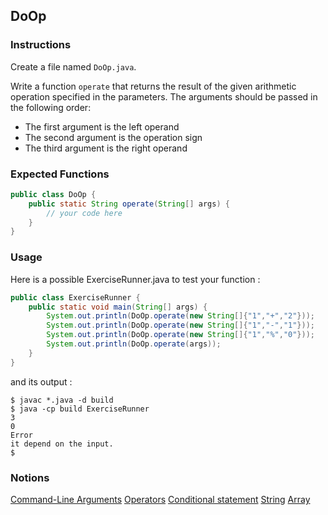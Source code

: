 ## DoOp

### Instructions

Create a file named `DoOp.java`.

Write a function `operate` that returns the result of the given arithmetic operation specified in the parameters. The arguments should be passed in the following order:
- The first argument is the left operand
- The second argument is the operation sign
- The third argument is the right operand


### Expected Functions

```java
public class DoOp {
    public static String operate(String[] args) {
        // your code here
    }
}
```

### Usage

Here is a possible ExerciseRunner.java to test your function :

```java
public class ExerciseRunner {
    public static void main(String[] args) {
        System.out.println(DoOp.operate(new String[]{"1","+","2"}));
        System.out.println(DoOp.operate(new String[]{"1","-","1"}));
        System.out.println(DoOp.operate(new String[]{"1","%","0"}));
        System.out.println(DoOp.operate(args));
    }
}
```

and its output :

```shell
$ javac *.java -d build
$ java -cp build ExerciseRunner
3
0
Error
it depend on the input.
$
```

### Notions

[Command-Line Arguments](https://docs.oracle.com/javase/tutorial/essential/environment/cmdLineArgs.html)
[Operators](https://docs.oracle.com/javase/tutorial/java/nutsandbolts/operators.html)
[Conditional statement](https://docs.oracle.com/javase/tutorial/java/nutsandbolts/if.html)
[String](https://docs.oracle.com/en/java/javase/17/docs/api/java.base/java/lang/String.html)
[Array](https://docs.oracle.com/javase/tutorial/java/nutsandbolts/arrays.html)

